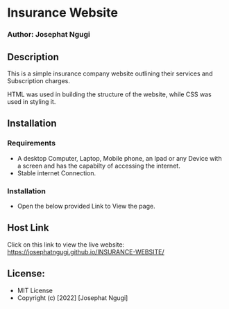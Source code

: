 # Insurance Website
### Author: Josephat Ngugi
## Description
<p> This is a simple insurance company website outlining their services and Subscription charges.</p>
<p>HTML was used in building the structure of the website, while CSS was used in styling it.</p>

## Installation
### Requirements
* A desktop Computer, Laptop, Mobile phone, an Ipad or any Device with a screen and has the capabilty of accessing the internet.
* Stable internet Connection.
### Installation
* Open the below provided Link to View the page.
## Host Link
Click on this link to view the live website: https://josephatngugi.github.io/INSURANCE-WEBSITE/
## License:
* MIT License 
* Copyright (c) [2022] [Josephat Ngugi]